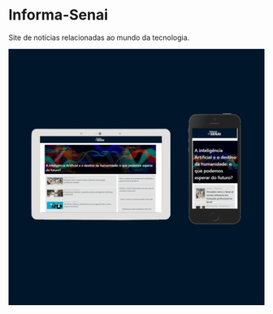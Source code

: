 # Informa-Senai
Site de notícias relacionadas ao mundo da tecnologia.


![preview img](/preview.jpg)
